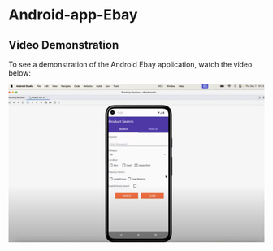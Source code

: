 # Android-app-Ebay

## Video Demonstration
To see a demonstration of the Android Ebay application, watch the video below:

[![Watch the video](/thumbnail/thumbnail.PNG)](Android-%20Ebay%20application.mp4)

